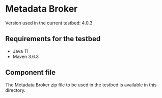 # Metadata Broker 

Version used in the current testbed: 4.0.3

## Requirements for the testbed
* Java 11
* Maven 3.6.3

## Component file
The Metadata Broker zip file to be used in the testbed is available in this directory.  
